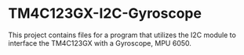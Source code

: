 # TM4C123GX-I2C-Gyroscope
This project contains files for a program that utilizes the I2C module to interface the TM4C123GX with a Gyroscope, MPU 6050.
